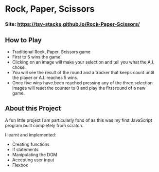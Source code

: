 # Rock, Paper, Scissors

### Site: https://tsv-stacks.github.io/Rock-Paper-Scissors/

## How to Play
- Traditional Rock, Paper, Scissors game
- First to 5 wins the game!
- Clicking on an image will make your selection and tell you what the A.I. chose.
- You will see the result of the round and a tracker that keeps count until the player or A.I. reaches 5 wins.
- Once five wins have been reached pressing any of the three selection images will reset the counter to 0 and play the first round of a new game.

## About this Project

A fun little project I am particularly fond of as this was my first JavaScript program built completely from scratch. 

I learnt and implemented:
- Creating functions
- If statements
- Manipulating the DOM
- Accepting user input
- Flexbox
